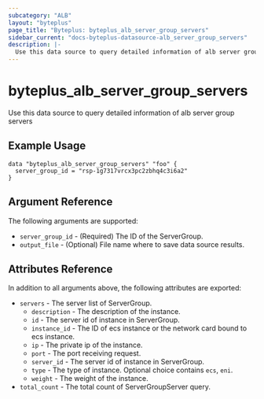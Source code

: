 ```yaml
---
subcategory: "ALB"
layout: "byteplus"
page_title: "Byteplus: byteplus_alb_server_group_servers"
sidebar_current: "docs-byteplus-datasource-alb_server_group_servers"
description: |-
  Use this data source to query detailed information of alb server group servers
---
```

# byteplus_alb_server_group_servers
Use this data source to query detailed information of alb server group servers
## Example Usage
```hcl
data "byteplus_alb_server_group_servers" "foo" {
  server_group_id = "rsp-1g7317vrcx3pc2zbhq4c3i6a2"
}
```
## Argument Reference
The following arguments are supported:
* `server_group_id` - (Required) The ID of the ServerGroup.
* `output_file` - (Optional) File name where to save data source results.

## Attributes Reference
In addition to all arguments above, the following attributes are exported:
* `servers` - The server list of ServerGroup.
    * `description` - The description of the instance.
    * `id` - The server id of instance in ServerGroup.
    * `instance_id` - The ID of ecs instance or the network card bound to ecs instance.
    * `ip` - The private ip of the instance.
    * `port` - The port receiving request.
    * `server_id` - The server id of instance in ServerGroup.
    * `type` - The type of instance. Optional choice contains `ecs`, `eni`.
    * `weight` - The weight of the instance.
* `total_count` - The total count of ServerGroupServer query.


